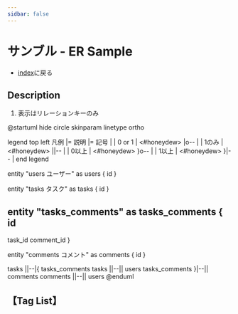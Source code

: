 ```yaml
---
sidbar: false
---
```

# サンブル - ER Sample
- [index](/)に戻る

## Description
1. 表示はリレーションキーのみ

@startuml
hide circle
skinparam linetype ortho

legend top left
  凡例
  |= 説明 |= 記号 |
  | 0 or 1 | <#honeydew> \|o-- |
  | 1のみ | <#honeydew> \|\|-- |
  | 0以上 | <#honeydew> }o-- |
  | 1以上 | <#honeydew> }\|-- |
end legend

entity "users ユーザー" as users {
  id
}

entity "tasks タスク" as tasks {
  id
}

entity "tasks_comments" as tasks_comments {
  id
  --
  task_id
  comment_id
}

entity "comments コメント" as comments {
  id
}

tasks ||--|{ tasks_comments
tasks ||--|| users
tasks_comments }|--|| comments
comments ||--|| users
@enduml

## 【Tag List】
<TagList />
